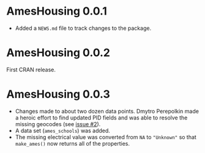 # AmesHousing 0.0.1

* Added a `NEWS.md` file to track changes to the package.

# AmesHousing 0.0.2

First CRAN release. 

# AmesHousing 0.0.3

* Changes made to about two dozen data points. Dmytro Perepolkin made a heroic effort to find updated PID fields and was able to resolve the missing geocodes (see [issue #2](https://github.com/topepo/AmesHousing/issues/2)). 
* A data set (`ames_schools`) was added. 
* The missing electrical value was converted from `NA` to `"Unknown"` so that `make_ames()` now returns all of the properties. 


